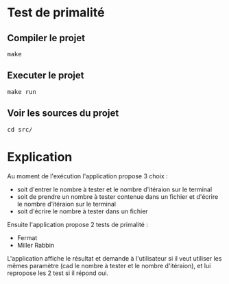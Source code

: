 # Test de primalité

## Compiler le projet

<pre>make</pre>

## Executer le projet

<pre>make run</pre>

## Voir les sources du projet

<pre>cd src/</pre>

# Explication

Au moment de l'exécution l'application propose 3 choix :
- soit d'entrer le nombre à tester et le nombre d'itéraion sur le terminal
- soit de prendre un nombre à tester contenue dans un fichier et d'écrire le nombre d'itéraion sur le terminal
- soit d'écrire le nombre à tester dans un fichier

Ensuite l'application propose 2 tests de primalité :
- Fermat
- Miller Rabbin

L'application affiche le résultat et demande à l'utilisateur si il veut utiliser les mêmes paramètre (cad le nombre à tester et le nombre d'itéraion), et lui repropose les 2 test si il répond oui.
